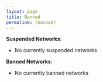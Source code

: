```yaml
---
layout: page
title: Banned
permalink: /banned/
---
```

**Suspended Networks**:

* No currently suspended networks

**Banned Networks**:

* No currently banned networks
